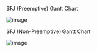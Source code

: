 SFJ (Preemptive)  Gantt Chart

![image](https://github.com/user-attachments/assets/239744d2-acdf-4bd1-9505-f10e8d445b05)

SFJ (Non-Preemptive) Gantt Chart

![image](https://github.com/user-attachments/assets/e822f640-d32d-4c4f-abca-2f20fa9a3134)
